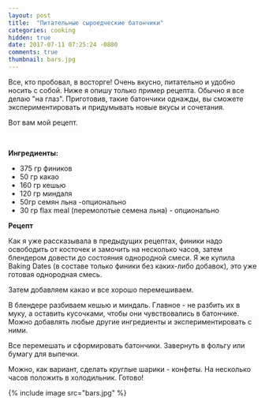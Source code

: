 ```yaml
---
layout: post
title:  "Питательные сыроедческие батончики"
categories: cooking
hidden: true
date: 2017-07-11 07:25:24 -0800
comments: true 
thumbnail: bars.jpg
---
```


Все, кто пробовал, в восторге! Очень вкусно, питательно и удобно носить с собой. Ниже я опишу только пример рецепта. Обычно я все делаю "на глаз". Приготовив, такие батончики однажды, вы сможете экспериментировать и придумывать новые вкусы и сочетания.

Вот вам мой рецепт.
<!--separate--> 


**Ингредиенты:**

* 375 гр фиников
* 50 гр какао
* 160 гр кешью
* 120 гр миндаля
* 50гр семян льна -опционально
* 30 гр flax meal (перемолотые семена льна) - опционально

**Рецепт**

Как я уже рассказывала в предыдущих рецептах, финики надо освободить от косточек и замочить на несколько часов, затем блендером довести до состояния однородной смеси. 
Я же купила Baking Dates (в составе только финики без каких-либо добавок), это уже готовая однородная смесь.

Затем добавляем какао и все хорошо перемешиваем.

В блендере разбиваем кешью и миндаль. Главное - не разбить их в муку, а оставить кусочками, чтобы они чувствовались в батончике.
Можно добавлять любые другие ингредиенты и экспериментировать с ними.

Все перемешать и сформировать батончики. Завернуть в фольгу или бумагу для выпечки.

Можно, как вариант, сделать круглые шарики - конфеты. 
На несколько часов положить в холодильник.
Готово!

{% include image src="bars.jpg" %}

